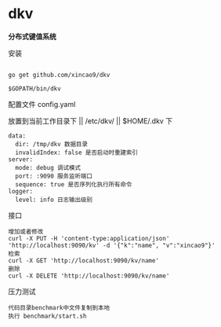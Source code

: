 # dkv

**分布式键值系统**

安装

```

go get github.com/xincao9/dkv

$GOPATH/bin/dkv
```

配置文件 config.yaml

放置到当前工作目录下 || /etc/dkv/ || $HOME/.dkv 下

```
data:
  dir: /tmp/dkv 数据目录
  invalidIndex: false 是否启动时重建索引
server:
  mode: debug 调试模式
  port: :9090 服务监听端口
  sequence: true 是否序列化执行所有命令
logger:
  level: info 日志输出级别
```

接口

```
增加或者修改
curl -X PUT -H 'content-type:application/json' 'http://localhost:9090/kv' -d '{"k":"name", "v":"xincao9"}'
检索
curl -X GET 'http://localhost:9090/kv/name'
删除
curl -X DELETE 'http://localhost:9090/kv/name'
```

压力测试

```
代码目录benchmark中文件复制到本地
执行 benchmark/start.sh
```
